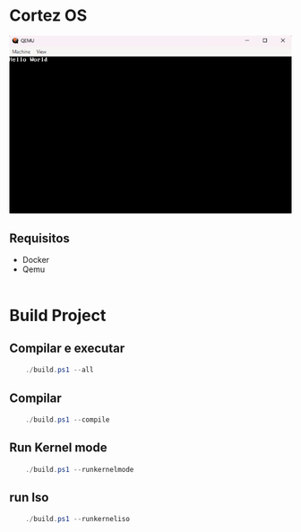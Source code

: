 # Cortez OS

<img src="./img/demo.png">

## Requisitos

- Docker
- Qemu
<br><br>
# Build Project

## Compilar e executar

```powershell
    ./build.ps1 --all
````

## Compilar

```powershell
    ./build.ps1 --compile
````

## Run Kernel mode

```powershell
    ./build.ps1 --runkernelmode
````

## run Iso

```powershell
    ./build.ps1 --runkerneliso
````




